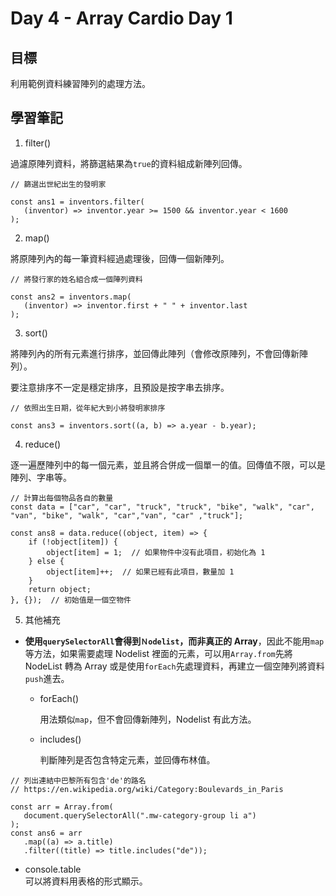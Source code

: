 # Day 4 - Array Cardio Day 1

## 目標

利用範例資料練習陣列的處理方法。

## 學習筆記

1. filter()

過濾原陣列資料，將篩選結果為`true`的資料組成新陣列回傳。

```
// 篩選出世紀出生的發明家

const ans1 = inventors.filter(
   (inventor) => inventor.year >= 1500 && inventor.year < 1600
);
```

2. map()

將原陣列內的每一筆資料經過處理後，回傳一個新陣列。

```
// 將發行家的姓名組合成一個陣列資料

const ans2 = inventors.map(
   (inventor) => inventor.first + " " + inventor.last
);
```

3. sort()

將陣列內的所有元素進行排序，並回傳此陣列（會修改原陣列，不會回傳新陣列）。

要注意排序不一定是穩定排序，且預設是按字串去排序。

```
// 依照出生日期，從年紀大到小將發明家排序

const ans3 = inventors.sort((a, b) => a.year - b.year);
```

4. reduce()

逐一遍歷陣列中的每一個元素，並且將合併成一個單一的值。回傳值不限，可以是陣列、字串等。

```
// 計算出每個物品各自的數量
const data = ["car", "car", "truck", "truck", "bike", "walk", "car", "van", "bike", "walk", "car","van", "car" ,"truck"];

const ans8 = data.reduce((object, item) => {
    if (!object[item]) {
        object[item] = 1;  // 如果物件中沒有此項目，初始化為 1
    } else {
        object[item]++;  // 如果已經有此項目，數量加 1
    }
    return object;
}, {});  // 初始值是一個空物件
```

5. 其他補充

- **使用`querySelectorAll`會得到`Ｎodelist`，而非真正的 Array**，因此不能用`map`等方法，如果需要處理 Nodelist 裡面的元素，可以用`Array.from`先將 NodeList 轉為 Array 或是使用`forEach`先處理資料，再建立一個空陣列將資料`push`進去。

  - forEach()

    用法類似`map`，但不會回傳新陣列，Nodelist 有此方法。

  - includes()

    判斷陣列是否包含特定元素，並回傳布林值。

```
// 列出連結中巴黎所有包含'de'的路名
// https://en.wikipedia.org/wiki/Category:Boulevards_in_Paris

const arr = Array.from(
   document.querySelectorAll(".mw-category-group li a")
);
const ans6 = arr
   .map((a) => a.title)
   .filter((title) => title.includes("de"));
```

- console.table  
  可以將資料用表格的形式顯示。

